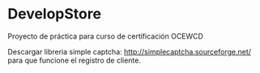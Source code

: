 DevelopStore
============

Proyecto de práctica para curso de certificación OCEWCD

Descargar libreria simple captcha: http://simplecaptcha.sourceforge.net/ para que funcione el registro de cliente.
